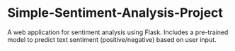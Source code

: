 # Simple-Sentiment-Analysis-Project
A web application for sentiment analysis using Flask. Includes a pre-trained model to predict text sentiment (positive/negative) based on user input.
